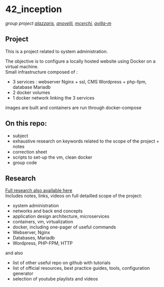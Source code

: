 # 42_inception
<i>group project [alazzaris](https://github.com/alazzaris), [anovelli](https://github.com/alireenn), [mcerchi](https://github.com/sisittu99), [avilla-m](https://github.com/Arivima)</i>  

## Project
This is a project related to system administration.

The objective is to configure a locally hosted website using Docker on a virtual machine.  
Small infrastructure composed of :
- 3 services : webserver Nginx + ssl, CMS Wordpress + php-fpm, database Mariadb
- 2 docker volumes
- 1 docker network linking the 3 services

images are built and containers are run through docker-compose

## On this repo:
- subject
- exhaustive research on keywords related to the scope of the project + notes 
- correction sheet
- scripts to set-up the vm, clean docker
- group code

## Research
[Full research also available here](https://docs.google.com/document/d/1phEFaNuNLd0JeOzK5Tl3qzH5Wr6NFreDxiAlmYHcjHI/edit?usp=sharing)  
Includes notes, links, videos on full detailled scope of the project:  
- system administration
- networks and back end concepts
- application design architecture, microservices
- containers, vm, virtualization
- docker, including one-pager of useful commands
- Webserver, Nginx 
- Databases, Mariadb
- Wordpress, PHP-FPM, HTTP

and also
- list of other useful repo on github with tutorials
- list of official resources, best practice guides, tools, configuration generator
- selection of youtube playlists and videos


